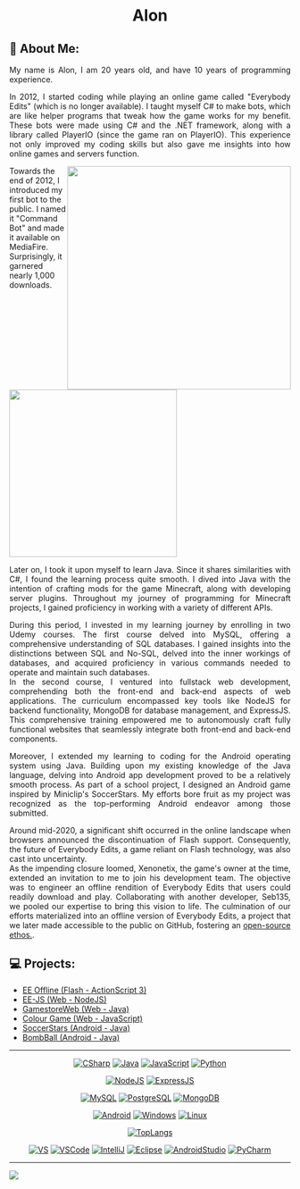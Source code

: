 <h1 align="center">Alon</h1>

## 🪪 About Me:

<p align="justify">My name is Alon, I am 20 years old, and have 10 years of programming experience.</p>

<p align="justify">In 2012, I started coding while playing an online game called "Everybody Edits" (which is no longer available). I taught myself C# to make bots, which are like helper programs that tweak how the game works for my benefit. These bots were made using C# and the .NET framework, along with a library called PlayerIO (since the game ran on PlayerIO). This experience not only improved my coding skills but also gave me insights into how online games and servers function.</p>

<p>
  <img width="400px" align="right" src="https://i.imgur.com/V5eF52Z.png">
  Towards the end of 2012, I introduced my first bot to the public. I named it "Command Bot" and made it available on MediaFire. Surprisingly, it garnered nearly 1,000 downloads.
  <br />
  <br />
  <img width="300px" src="https://i.imgur.com/MHrWs5L.png">
  <br clear="right" />
</p>

<p align="justify">Later on, I took it upon myself to learn Java. Since it shares similarities with C#, I found the learning process quite smooth. I dived into Java with the intention of crafting mods for the game Minecraft, along with developing server plugins. Throughout my journey of programming for Minecraft projects, I gained proficiency in working with a variety of different APIs.</p>

<p align="justify">During this period, I invested in my learning journey by enrolling in two Udemy courses. The first course delved into MySQL, offering a comprehensive understanding of SQL databases. I gained insights into the distinctions between SQL and No-SQL, delved into the inner workings of databases, and acquired proficiency in various commands needed to operate and maintain such databases.
<br/>
In the second course, I ventured into fullstack web development, comprehending both the front-end and back-end aspects of web applications. The curriculum encompassed key tools like NodeJS for backend functionality, MongoDB for database management, and ExpressJS. This comprehensive training empowered me to autonomously craft fully functional websites that seamlessly integrate both front-end and back-end components.</p>

<p align="justify">Moreover, I extended my learning to coding for the Android operating system using Java. Building upon my existing knowledge of the Java language, delving into Android app development proved to be a relatively smooth process. As part of a school project, I designed an Android game inspired by Miniclip's SoccerStars. My efforts bore fruit as my project was recognized as the top-performing Android endeavor among those submitted.</p>

<p align="justify">Around mid-2020, a significant shift occurred in the online landscape when browsers announced the discontinuation of Flash support. Consequently, the future of Everybody Edits, a game reliant on Flash technology, was also cast into uncertainty. 
<br>
As the impending closure loomed, Xenonetix, the game's owner at the time, extended an invitation to me to join his development team. The objective was to engineer an offline rendition of Everybody Edits that users could readily download and play. Collaborating with another developer, Seb135, we pooled our expertise to bring this vision to life. The culmination of our efforts materialized into an offline version of Everybody Edits, a project that we later made accessible to the public on GitHub, fostering an <a href="https://github.com/Seb-135/ee-offline">open-source ethos.</a>.</p>

## 💻 Projects:
* [EE Offline (Flash - ActionScript 3)](https://github.com/Seb-135/ee-offline)
* [EE-JS (Web - NodeJS)](https://github.com/TheLuciferX/EE-JS)
* [GamestoreWeb (Web - Java)](https://github.com/TheLuciferX/GamestoreWeb)
* [Colour Game (Web - JavaScript)](https://github.com/TheLuciferX/Web-Colour-Game)
* [SoccerStars (Android - Java)](https://github.com/TheLuciferX/SoccerStars)
* [BombBall (Android - Java)](https://github.com/TheLuciferX/BombBall)

-------------

<p align="center">
  <a href="#" target="_blank"><img alt="CSharp" src="https://img.shields.io/badge/C%23-239120?style=for-the-badge&logo=c-sharp&logoColor=white"></a>
  <a href="#" target="_blank"><img alt="Java" src="https://img.shields.io/badge/Java-ED8B00?style=for-the-badge&logo=openjdk&logoColor=white"></a>
  <a href="#" target="_blank"><img alt="JavaScript" src="https://img.shields.io/badge/JavaScript-323330?style=for-the-badge&logo=javascript&logoColor=F7DF1E"></a>
  <a href="#" target="_blank"><img alt="Python" src="https://img.shields.io/badge/Python-14354C?style=for-the-badge&logo=python&logoColor=white"></a>
</p>

<p align="center">
  <a href="#" target="_blank"><img alt="NodeJS" src="https://img.shields.io/badge/Node.js-43853D?style=for-the-badge&logo=node.js&logoColor=white"></a>
  <a href="#" target="_blank"><img alt="ExpressJS" src="https://img.shields.io/badge/Express.js-404D59?style=for-the-badge"></a>
</p>

<p align="center">
  <a href="#" target="_blank"><img alt="MySQL" src="https://img.shields.io/badge/MySQL-00000F?style=for-the-badge&logo=mysql&logoColor=white"></a>
  <a href="#" target="_blank"><img alt="PostgreSQL" src="https://img.shields.io/badge/PostgreSQL-316192?style=for-the-badge&logo=postgresql&logoColor=white"></a>
  <a href="#" target="_blank"><img alt="MongoDB" src="https://img.shields.io/badge/MongoDB-4EA94B?style=for-the-badge&logo=mongodb&logoColor=white"></a>
</p>

<p align="center">
  <a href="#" target="_blank"><img alt="Android" src="https://img.shields.io/badge/Android-3DDC84?style=for-the-badge&logo=android&logoColor=white"></a>
  <a href="#" target="_blank"><img alt="Windows" src="https://img.shields.io/badge/Windows-0078D6?style=for-the-badge&logo=windows&logoColor=white"></a>
  <a href="#" target="_blank"><img alt="Linux" src="https://img.shields.io/badge/Linux-FCC624?style=for-the-badge&logo=linux&logoColor=black"></a>
</p>

<p align="center">
  <a href="#" target="_blank"><img alt="TopLangs" src="https://github-readme-stats-git-masterrstaa-rickstaa.vercel.app/api/top-langs/?username=TheLuciferX&layout=donut&theme=github_dark"></a>
</p>

<p align="center">
  <a href="#" target="_blank"><img alt="VS" src="https://img.shields.io/badge/Visual_Studio-5C2D91?style=for-the-badge&logo=visual%20studio&logoColor=white"></a>
  <a href="#" target="_blank"><img alt="VSCode" src="https://img.shields.io/badge/Visual_Studio_Code-0078D4?style=for-the-badge&logo=visual%20studio%20code&logoColor=white"></a>
  <a href="#" target="_blank"><img alt="IntelliJ" src="https://img.shields.io/badge/IntelliJ_IDEA-000000.svg?style=for-the-badge&logo=intellij-idea&logoColor=white"></a>
  <a href="#" target="_blank"><img alt="Eclipse" src="https://img.shields.io/badge/Eclipse-2C2255?style=for-the-badge&logo=eclipse&logoColor=white"></a>
  <a href="#" target="_blank"><img alt="AndroidStudio" src="https://img.shields.io/badge/Android_Studio-3DDC84?style=for-the-badge&logo=android-studio&logoColor=white"></a>
  <a href="#" target="_blank"><img alt="PyCharm" src="https://img.shields.io/badge/PyCharm-000000.svg?&style=for-the-badge&logo=PyCharm&logoColor=white"></a>
</p>

-------------------
![](https://komarev.com/ghpvc/?username=TheLuciferX&label=Profile+Views&style=plastic&color=brightgreen)

<!--
**TheLuciferX/TheLuciferX** is a ✨ _special_ ✨ repository because its `README.md` (this file) appears on your GitHub profile.

Here are some ideas to get you started:

- 🔭 I’m currently working on ...
- 🌱 I’m currently learning ...
- 👯 I’m looking to collaborate on ...
- 🤔 I’m looking for help with ...
- 💬 Ask me about ...
- 📫 How to reach me: ...
- 😄 Pronouns: ...
- ⚡ Fun fact: ...
-->
